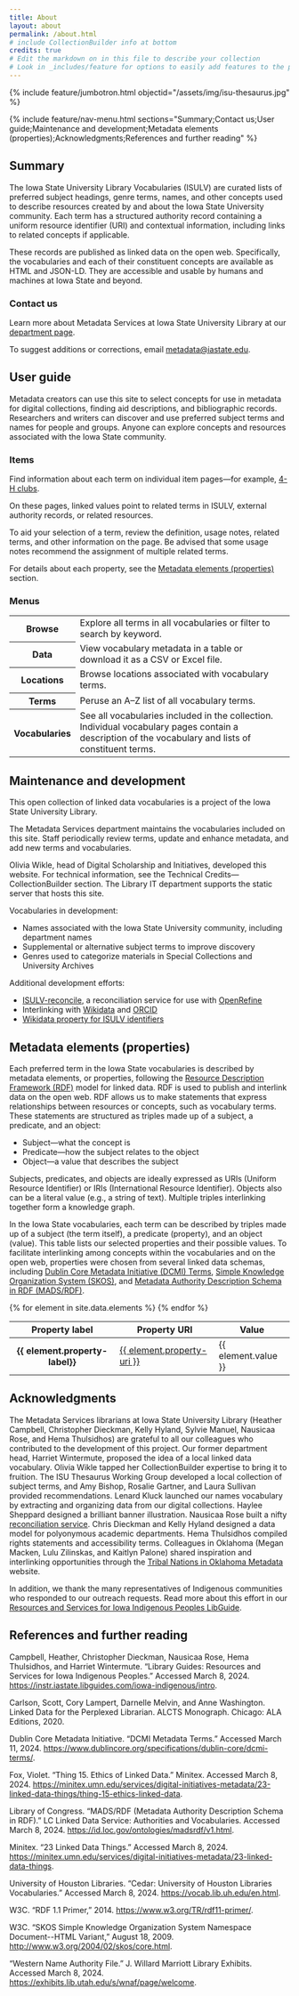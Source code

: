 ```yaml
---
title: About
layout: about
permalink: /about.html
# include CollectionBuilder info at bottom
credits: true
# Edit the markdown on in this file to describe your collection
# Look in _includes/feature for options to easily add features to the page
---
```


{% include feature/jumbotron.html objectid="/assets/img/isu-thesaurus.jpg" %} 

{% include feature/nav-menu.html sections="Summary;Contact us;User guide;Maintenance and development;Metadata elements (properties);Acknowledgments;References and further reading" %}
## Summary

The Iowa State University Library Vocabularies (ISULV) are curated lists of preferred subject headings, genre terms, names, and other concepts used to describe resources created by and about the Iowa State University community. Each term has a structured authority record containing a uniform resource identifier (URI) and contextual information, including links to related concepts if applicable.

These records are published as linked data on the open web. Specifically, the vocabularies and each of their constituent concepts are available as HTML and JSON-LD. They are accessible and usable by humans and machines at Iowa State and beyond.
### Contact us

Learn more about Metadata Services at Iowa State University Library at our [department page](https://www.lib.iastate.edu/about-us/departments/metadata-cataloging).

To suggest additions or corrections, email [metadata@iastate.edu](mailto:metadata@iastate.edu).

## User guide

Metadata creators can use this site to select concepts for use in metadata for digital collections, finding aid descriptions, and bibliographic records. Researchers and writers can discover and use preferred subject terms and names for people and groups. Anyone can explore concepts and resources associated with the Iowa State community. 

### Items

Find information about each term on individual item pages—for example, [4-H clubs](https://digital.lib.iastate.edu/isulv/items/isut001.html).

On these pages, linked values point to related terms in ISULV, external authority records, or related resources.

To aid your selection of a term, review the definition, usage notes, related terms, and other information on the page. Be advised that some usage notes recommend the assignment of multiple related terms.

For details about each property, see the [Metadata elements (properties)](#metadata-elements-properties) section.

### Menus

<div class="row justify-content-center py-4">
    <div class="col-md-7">
        <div class="table-responsive">
            <table class="table table table-striped">
                <tbody>
                    <tr>
                        <th scope="row">Browse</th>
                        <td>Explore all terms in all vocabularies or filter to search by keyword.</td>
                    </tr>
                    <tr>
                        <th scope="row">Data</th>
                        <td>View vocabulary metadata in a table or download it as a CSV or Excel file.</td>
                    </tr>
                    <tr>
                        <th scope="row">Locations</th>
                        <td>Browse locations associated with vocabulary terms.</td>
                    </tr>
                    <tr>
                        <th scope="row">Terms</th>
                        <td>Peruse an A–Z list of all vocabulary terms.</td>
                    </tr>
                    <tr>
                    <th scope="row">Vocabularies</th>
                        <td>See all vocabularies included in the collection. Individual vocabulary pages contain a description of the vocabulary and lists of constituent terms.</td>
                    </tr>
                </tbody>
            </table>
        </div>
    </div>
</div>

## Maintenance and development

This open collection of linked data vocabularies is a project of the Iowa State University Library.

The Metadata Services department maintains the vocabularies included on this site. Staff periodically review terms, update and enhance metadata, and add new terms and vocabularies.

Olivia Wikle, head of Digital Scholarship and Initiatives, developed this website. For technical information, see the Technical Credits—CollectionBuilder section. The Library IT department supports the static server that hosts this site.

Vocabularies in development:
- Names associated with the Iowa State University community, including department names
- Supplemental or alternative subject terms to improve discovery
- Genres used to categorize materials in Special Collections and University Archives

Additional development efforts:
- [ISULV-reconcile](https://github.com/isu-meta/isulv-reconcile), a reconciliation service for use with [OpenRefine](https://openrefine.org/)
- Interlinking with [Wikidata](https://www.wikidata.org/wiki/Wikidata:Main_Page) and [ORCID](https://orcid.org/)
- [Wikidata property for ISULV identifiers](https://www.wikidata.org/wiki/Property:P13388)

## Metadata elements (properties)

Each preferred term in the Iowa State vocabularies is described by metadata elements, or properties, following the [Resource Description Framework (RDF)](https://www.w3.org/TR/rdf11-primer/) model for linked data. RDF is used to publish and interlink data on the open web. RDF allows us to make statements that express relationships between resources or concepts, such as vocabulary terms. These statements are structured as triples made up of a subject, a predicate, and an object: 

- Subject—what the concept is
- Predicate—how the subject relates to the object
- Object—a value that describes the subject

Subjects, predicates, and objects are ideally expressed as URIs (Uniform Resource Identifier) or IRIs (International Resource Identifier). Objects also can be a literal value (e.g., a string of text). Multiple triples interlinking together form a knowledge graph.

In the Iowa State vocabularies, each term can be described by triples made up of a subject (the term itself), a predicate (property), and an object (value). This table lists our selected properties and their possible values. To facilitate interlinking among concepts within the vocabularies and on the open web, properties were chosen from several linked data schemas, including [Dublin Core Metadata Initiative (DCMI) Terms](https://www.dublincore.org/specifications/dublin-core/dcmi-terms/), [Simple Knowledge Organization System (SKOS)](https://www.w3.org/2009/08/skos-reference/skos.html), and [Metadata Authority Description Schema in RDF (MADS/RDF)](https://id.loc.gov/ontologies/madsrdf/v1.html). 

<div class="row justify-content-center py-4">
    <div class="col-md-8">
        <div class="table-responsive">
            <table class="table table table-striped">
                <thead>
                    <tr>
                        <th scope="col">Property label</th>
                        <th scope="col">Property URI</th>
                        <th scope="col">Value</th>
                    </tr>
                </thead>
                <tbody>
                    {% for element in site.data.elements %}
                    <tr>
                        <th scope="row">{{ element.property-label}}</th>
                        <td><a href="{{ element.property-uri }}">{{ element.property-uri }}</a></td>
                        <td>{{ element.value }}</td>
                    </tr>
                    {% endfor %}
                </tbody>
            </table>
        </div>
    </div>
</div>

## Acknowledgments

The Metadata Services librarians at Iowa State University Library (Heather Campbell, Christopher Dieckman, Kelly Hyland, Sylvie Manuel, Nausicaa Rose, and Hema Thulsidhos) are grateful to all our colleagues who contributed to the development of this project. Our former department head, Harriet Wintermute, proposed the idea of a local linked data vocabulary. Olivia Wikle tapped her CollectionBuilder expertise to bring it to fruition. The ISU Thesaurus Working Group developed a local collection of subject terms, and Amy Bishop, Rosalie Gartner, and Laura Sullivan provided recommendations. Lenard Kluck launched our names vocabulary by extracting and organizing data from our digital collections. Haylee Sheppard designed a brilliant banner illustration. Nausicaa Rose built a nifty [reconciliation service](https://github.com/isu-meta/isulv-reconcile). Chris Dieckman and Kelly Hyland designed a data model for polyonymous academic departments. Hema Thulsidhos compiled rights statements and accessibility terms. Colleagues in Oklahoma (Megan Macken, Lulu Zilinskas, and Kaitlyn Palone) shared inspiration and interlinking opportunities through the [Tribal Nations in Oklahoma Metadata](https://oms.library.okstate.edu/s/tribal-nations-metadata/page/home) website.

In addition, we thank the many representatives of Indigenous communities who responded to our outreach requests. Read more about this effort in our [Resources and Services for Iowa Indigenous Peoples LibGuide](https://go.iastate.edu/UAREL3).

## References and further reading

Campbell, Heather, Christopher Dieckman, Nausicaa Rose, Hema Thulsidhos, and Harriet Wintermute. “Library Guides: Resources and Services for Iowa Indigenous Peoples.” Accessed March 8, 2024. <https://instr.iastate.libguides.com/iowa-indigenous/intro>.

Carlson, Scott, Cory Lampert, Darnelle Melvin, and Anne Washington. Linked Data for the Perplexed Librarian. ALCTS Monograph. Chicago: ALA Editions, 2020.

Dublin Core Metadata Initiative. “DCMI Metadata Terms.” Accessed March 11, 2024. <https://www.dublincore.org/specifications/dublin-core/dcmi-terms/>.

Fox, Violet. “Thing 15. Ethics of Linked Data.” Minitex. Accessed March 8, 2024. <https://minitex.umn.edu/services/digital-initiatives-metadata/23-linked-data-things/thing-15-ethics-linked-data>.

Library of Congress. “MADS/RDF (Metadata Authority Description Schema in RDF).” LC Linked Data Service: Authorities and Vocabularies. Accessed March 8, 2024. <https://id.loc.gov/ontologies/madsrdf/v1.html>.

Minitex. “23 Linked Data Things.” Accessed March 8, 2024. <https://minitex.umn.edu/services/digital-initiatives-metadata/23-linked-data-things>.

University of Houston Libraries. “Cedar: University of Houston Libraries Vocabularies.” Accessed March 8, 2024. <https://vocab.lib.uh.edu/en.html>.

W3C. “RDF 1.1 Primer,” 2014. <https://www.w3.org/TR/rdf11-primer/>.

W3C. “SKOS Simple Knowledge Organization System Namespace Document--HTML Variant,” August 18, 2009. <http://www.w3.org/2004/02/skos/core.html>.

“Western Name Authority File.” J. Willard Marriott Library Exhibits. Accessed March 8, 2024. <https://exhibits.lib.utah.edu/s/wnaf/page/welcome>.
